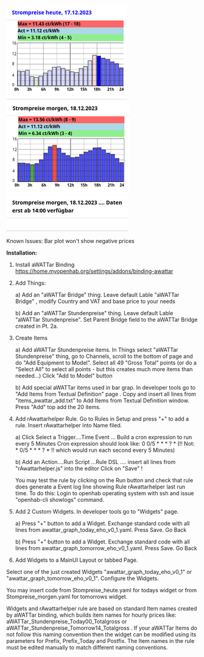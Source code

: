 <img src="Price_plot_today_v1.png"> <img src="Price_plot_tomorrow_ok_v1.png"> <img src="Price_plot_tomorrow_nodata_v1.png">

Known Issues:
Bar plot won't show negative prices

**Installation:**

1) Install aWATTar Binding https://home.myopenhab.org/settings/addons/binding-awattar
2) Add Things:
   
   a) Add an "aWATTar Bridge" thing. Leave default Lable "aWATTar Bridge" , modify Country and VAT and base price to your needs
   
   b) Add an "aWATTar Stundenpreise" thing. Leave default Lable "aWATTar Stundenpreise".  Set Parent Bridge field to the aWATTar Bridge created in Pt. 2a.
4) Create Items
   
   a) Add aWATTar Stundenpreise items. In Things select "aWATTar Stundenpreise" thing, go to Channels, scroll to the bottom of page 
      and do "Add Equipment to Model". Select all 49 "Gross Total" points (or do a "Select All" to select all points - but this creates much more items than needed...)
	  Click "Add to Model" button
   
   b) Add special aWATTar items used in bar grap. In developer tools go to "Add Items from Textual Definition" page . 
      Copy and insert all lines from "items_awattar_add.txt" to Add Items from Textual Definition window.
	  Press "Add" top add the 20 items.
6) Add rAwattarhelper Rule. Go to Rules in Setup and press "+" to add a rule.
   Insert rAwattarhelper into Name filed.
   
   a) Click Select a Trigger....Time Event ... Build a cron expression to run every 5 Minutes
      Cron expression should look like: 0 0/5 * * * ? *
      (!! Not: * 0/5 * * * ? *   !! which would run each second every 5 Minutes)
   
   b) Add an Action....Run Script ...Rule DSL .... insert all lines from "rAwattarhelper.js" into the editor
      Click on "Save" !
   
   You may test the rule by clicking on the Run button and check that rule does generate a Event log line showing Rule rAwattarhelper last run time. To do this: Login to openhab operating system with ssh and issue "openhab-cli showlogs" command.
   
8) Add 2 Custom Widgets. In developer tools go to "Widgets" page.
   
   a) Press "+" button to add a Widget. Exchange standard code with all lines from awattar_graph_today_eho_v0_1.yaml. Press Save. Go Back
   
   b) Press "+" button to add a Widget. Exchange standard code with all lines from awattar_graph_tomorrow_eho_v0_1.yaml. Press Save. Go Back
   
10) Add Widgets to a MainUI Layout or tabbed Page.
    
   Select one of the just created Widgets "awattar_graph_today_eho_v0_1" or "awattar_graph_tomorrow_eho_v0_1".
   Configure the Widgets. 
   
   You may insert code from Stompreise_heute.yaml for todays widget or from Stompreise_morgen.yaml for tomorrows widget.
   
Widgets and rAwattarhelper rule are based on standard Item names created by aWATTar binding, which builds item names for hourly prices like: aWATTar_Stundenpreise_Today00_Totalgross or aWATTar_Stundenpreise_Tomorrow14_Totalgross . If your aWATTar Items do not follow this naming convention then the widget can be modified using its parameters for Prefix, Prefix_Today and Postfix. The Item names in the rule must be edited manually to match different naming conventions.
